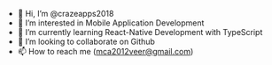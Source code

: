 - 👋 Hi, I’m @crazeapps2018
- 👀 I’m interested in Mobile Application Development
- 🌱 I’m currently learning React-Native Development with TypeScript
- 💞️ I’m looking to collaborate on Github
- 📫 How to reach me (mca2012veer@gmail.com)

<!---
crazeapps2018/crazeapps2018 is a ✨ special ✨ repository because its `README.md` (this file) appears on your GitHub profile.
You can click the Preview link to take a look at your changes.
--->
